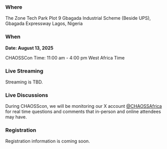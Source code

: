 ### Where
The Zone Tech Park Plot 9 Gbagada Industrial Scheme (Beside UPS), Gbagada Expressway
Lagos, Nigeria

### When

**Date: August 13, 2025**

CHAOSSCon Time: 11:00 am - 4:00 pm West Africa Time

### Live Streaming

Streaming is TBD.

### Live Discussions 

During CHAOSScon, we will be monitoring our X account [@CHAOSSAfrica](https://x.com/chaoss_africa) for real time questions and comments that in-person and online attendees may have.

### Registration

Registration information is coming soon.